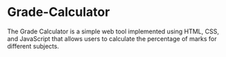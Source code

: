 # Grade-Calculator
The Grade Calculator is a simple web tool implemented using HTML, CSS, and JavaScript that allows users to calculate the percentage of marks for different subjects.
